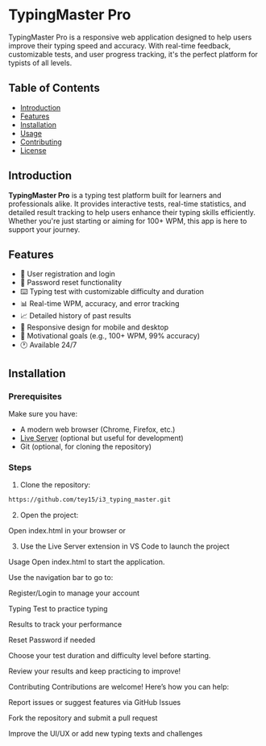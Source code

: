 # TypingMaster Pro

TypingMaster Pro is a responsive web application designed to help users improve their typing speed and accuracy. With real-time feedback, customizable tests, and user progress tracking, it's the perfect platform for typists of all levels.

## Table of Contents

- [Introduction](#introduction)
- [Features](#features)
- [Installation](#installation)
- [Usage](#usage)
- [Contributing](#contributing)
- [License](#license)

## Introduction

**TypingMaster Pro** is a typing test platform built for learners and professionals alike. It provides interactive tests, real-time statistics, and detailed result tracking to help users enhance their typing skills efficiently. Whether you're just starting or aiming for 100+ WPM, this app is here to support your journey.

## Features

- 🔐 User registration and login  
- 🔁 Password reset functionality  
- ⌨️ Typing test with customizable difficulty and duration  
- 📊 Real-time WPM, accuracy, and error tracking  
- 📈 Detailed history of past results  
- 📱 Responsive design for mobile and desktop  
- 🎯 Motivational goals (e.g., 100+ WPM, 99% accuracy)  
- 🕐 Available 24/7  

## Installation

### Prerequisites

Make sure you have:

- A modern web browser (Chrome, Firefox, etc.)
- [Live Server](https://marketplace.visualstudio.com/items?itemName=ritwickdey.LiveServer) (optional but useful for development)
- Git (optional, for cloning the repository)

### Steps

1. Clone the repository:
 ```bash
https://github.com/tey15/i3_typing_master.git
 ```

2. Open the project:

Open index.html in your browser
or

3. Use the Live Server extension in VS Code to launch the project

Usage
Open index.html to start the application.

Use the navigation bar to go to:

Register/Login to manage your account

Typing Test to practice typing

Results to track your performance

Reset Password if needed

Choose your test duration and difficulty level before starting.

Review your results and keep practicing to improve!

Contributing
Contributions are welcome! Here’s how you can help:

Report issues or suggest features via GitHub Issues

Fork the repository and submit a pull request

Improve the UI/UX or add new typing texts and challenges